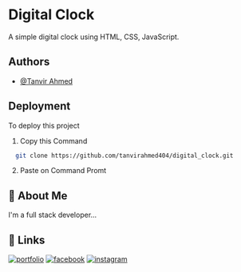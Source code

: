 
# Digital Clock

A simple digital clock using HTML, CSS, JavaScript.

## Authors

- [@Tanvir Ahmed](http://tanvir.liveblog365.com/)


## Deployment

To deploy this project


1. Copy this Command
```bash
  git clone https://github.com/tanvirahmed404/digital_clock.git
```
2. Paste on Command Promt


## 🚀 About Me
I'm a full stack developer...


## 🔗 Links
[![portfolio](https://img.shields.io/badge/my_portfolio-000?style=for-the-badge&logo=ko-fi&logoColor=white)](http://tanvir.liveblog365.com/)
[![facebook](https://img.shields.io/badge/facebook-1DA1F2?style=for-the-badge&logo=twitter&logoColor=white)](https://www.facebook.com/tanvirahmed.com.bd)
[![instagram](https://img.shields.io/badge/instagram-1DA1F2?style=for-the-badge&logo=twitter&logoColor=white)](https://www.instagram.com/tanvirahmed.404/)

